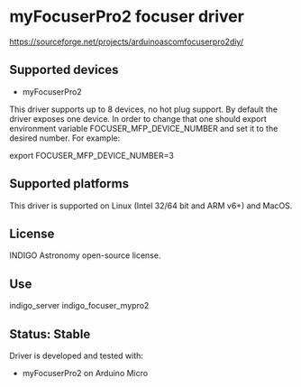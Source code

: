 # myFocuserPro2 focuser driver

https://sourceforge.net/projects/arduinoascomfocuserpro2diy/

## Supported devices

* myFocuserPro2

This driver supports up to 8 devices, no hot plug support. By default the driver exposes one device.
In order to change that one should export environment variable FOCUSER_MFP_DEVICE_NUMBER and set it to the desired number. For example:

export FOCUSER_MFP_DEVICE_NUMBER=3

## Supported platforms

This driver is supported on Linux (Intel 32/64 bit and ARM v6+) and MacOS.

## License

INDIGO Astronomy open-source license.

## Use

indigo_server indigo_focuser_mypro2

## Status: Stable

Driver is developed and tested with:
* myFocuserPro2 on Arduino Micro

